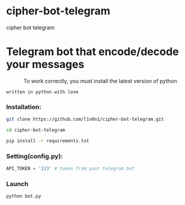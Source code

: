 # cipher-bot-telegram
cipher bot telegram
<h1>Telegram bot that encode/decode your messages</h1>

<p align="center">To work correctly, you must install the latest version of python
  
```
written in python with love
```
### Installation:
```sh
git clone https://github.com/l1v0n1/cipher-bot-telegram.git

cd cipher-bot-telegram

pip install -r requirements.txt
```
### Setting(config.py):

```python
API_TOKEN = '123' # token from your telegram bot
```

### Launch
```sh
python bot.py
```
